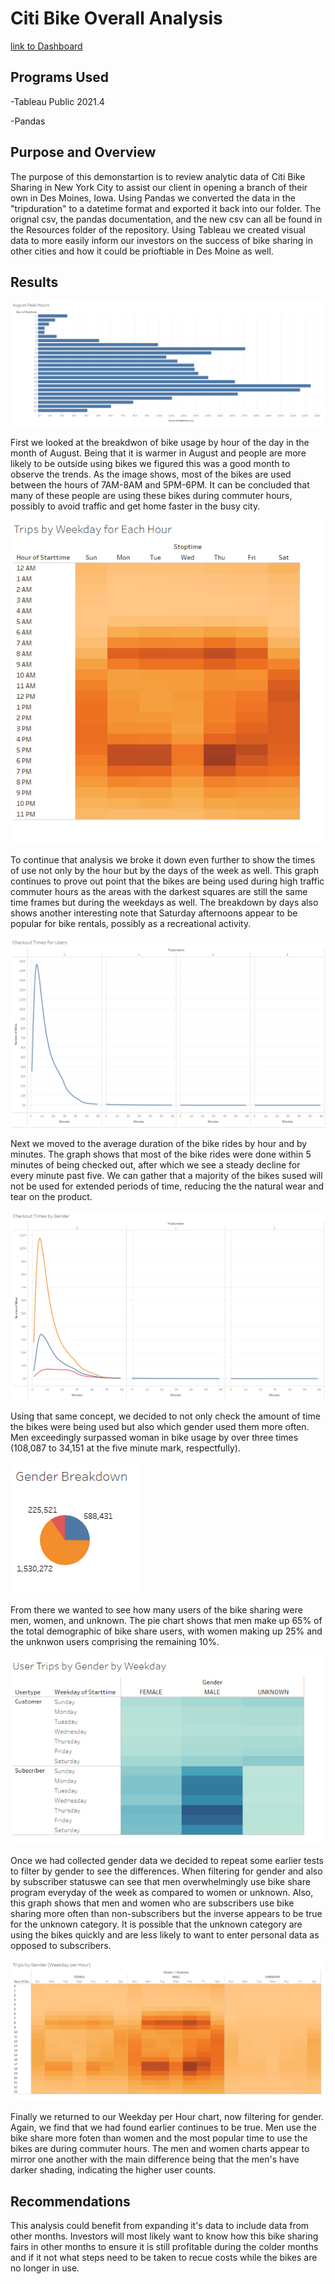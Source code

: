 # Citi Bike Overall Analysis
[link to Dashboard](https://public.tableau.com/app/profile/harry5861/viz/Module_14_Challenge_16422864467350/CitiBikeAnalysis?publish=yes)
## Programs Used
-Tableau Public 2021.4

-Pandas

## Purpose and Overview
The purpose of this demonstartion is to review analytic data of Citi Bike Sharing in New York City to assist our client in opening a branch of their own in Des Moines, Iowa. Using Pandas we converted the data in the "tripduration" to a datetime format and exported it back into our folder. The orignal csv, the pandas documentation, and the new csv can all be found in the Resources folder of the repository. Using Tableau we created visual data to more easily inform our investors on the success of bike sharing in other cities and how it could be prioftiable in Des Moine as well. 

## Results

![](Images/August_Peak_Hours.png)

First we looked at the breakdwon of bike usage by hour of the day in the month of August. Being that it is warmer in August and people are more likely to be outside using bikes we figured this was a good month to observe the trends. As the image shows, most of the bikes are used between the hours of 7AM-8AM and 5PM-6PM. It can be concluded that many of these people are using these bikes during commuter hours, possibly to avoid traffic and get home faster in the busy city.

![](Images/Trips_By_Weekday_For_Each_Hour.png)

To continue that analysis we broke it down even further to show the times of use not only by the hour but by the days of the week as well. This graph continues to prove out point that the bikes are being used during high traffic commuter hours as the areas with the darkest squares are still the same time frames but during the weekdays as well. The breakdown by days also shows another interesting note that Saturday afternoons appear to be popular for bike rentals, possibly as a recreational activity. 

![](Images/Checkout_Times_For_Users.png)

Next we moved to the average duration of the bike rides by hour and by minutes. The graph shows that most of the bike rides were done within 5 minutes of being checked out, after which we see a steady decline for every minute past five. We can gather that a majority of the bikes sused will not be used for extended periods of time, reducing the the natural wear and tear on the product.

![](Images/Checkout_Times_By_Gender.png)

Using that same concept, we decided to not only check the amount of time the bikes were being used but also which gender used them more often. Men exceedingly surpassed woman in bike usage by over three times (108,087 to 34,151 at the five minute mark, respectfully).

![](Images/Gender_Breakdown.png)

From there we wanted to see how many users of the bike sharing were men, women, and unknown. The pie chart shows that men make up 65% of the total demographic of bike share users, with women making up 25% and the unknwon users comprising the remaining 10%.

![](Images/User_Trips_by_Gender_by_Weekday.png)

Once we had collected gender data we decided to repeat some earlier tests to filter by gender to see the differences. When filtering for gender and also by subscriber statuswe can see that men overwhelmingly use bike share program everyday of the week as compared to women or unknown. Also, this graph shows that men and women who are subscribers use bike sharing more often than non-subscribers but the inverse appears to be true for the unknown category. It is possible that the unknown category are using the bikes quickly and are less likely to want to enter personal data as opposed to subscribers. 

![](Images/Trips_by_Gender_Weekday_per_Hour.png)

Finally we returned to our Weekday per Hour chart, now filtering for gender. Again, we find that we had found earlier continues to be true. Men use the bike share more foten than women and the most popular time to use the bikes are during commuter hours. The men and women charts appear to mirror one another with the main difference being that the men's have darker shading, indicating the higher user counts. 

## Recommendations

This analysis could benefit from expanding it's data to include data from other months. Investors will most likely want to know how this bike sharing fairs in other months to ensure it is still profitable during the colder months and if it not what steps need to be taken to recue costs while the bikes are no longer in use. 
